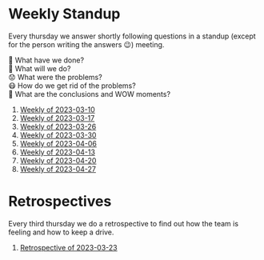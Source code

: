 # Weekly Standup

Every thursday we answer shortly following questions in a standup (except for the person writing the answers 😉) meeting.

📜 What have we done?<br>
🔮 What will we do?<br>
😟 What were the problems?<br>
😷 How do we get rid of the problems?<br>
🤯 What are the conclusions and WOW moments?<br>

1. [Weekly of 2023-03-10](2023-03-10.md)
2. [Weekly of 2023-03-17](2023-03-17.md)
3. [Weekly of 2023-03-26](2023-03-26.md)
4. [Weekly of 2023-03-30](2023-03-30.md)
5. [Weekly of 2023-04-06](2023-04-06.md)
6. [Weekly of 2023-04-13](2023-04-13.md)
7. [Weekly of 2023-04-20](2023-04-20.md)
8. [Weekly of 2023-04-27](2023-04-27)


# Retrospectives

Every third thursday we do a retrospective to find out how the team is feeling and how to keep a drive.

1. [Retrospective of 2023-03-23](2023-03-23_retro.png)
